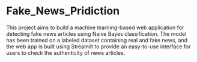 # Fake_News_Pridiction
This project aims to build a machine learning-based web application for detecting fake news articles using Naive Bayes classification. The model has been trained on a labeled dataset containing real and fake news, and the web app is built using Streamlit to provide an easy-to-use interface for users to check the authenticity of news articles.
